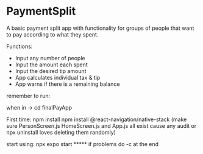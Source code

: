 # PaymentSplit

A basic payment split app with functionality for groups of people that want to pay according to what they spent.

Functions:
* Input any number of people
* Input the amount each spent
* Input the desired tip amount
* App calculates individual tax & tip
* App warns if there is a remaining balance


remember to run:

when in -> cd finalPayApp

First time:
npm install
npm install @react-navigation/native-stack
(make sure PersonScreen.js HomeScreen.js and App.js all exist cause any audit or npx uninstall loves deleting them randomly)

start using:
npx expo start   ***** if problems do -c at the end
